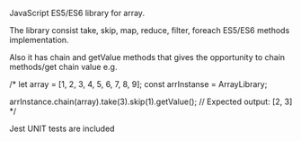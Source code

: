 JavaScript ES5/ES6 library for array.

The library consist take, skip, map, reduce, filter, foreach ES5/ES6 methods implementation.

Also it has chain and getValue methods that gives the opportunity to chain methods/get chain value e.g.

/*
let array = [1, 2, 3, 4, 5, 6, 7, 8, 9];
const arrInstanse = ArrayLibrary;

arrInstance.chain(array).take(3).skip(1).getValue(); // Expected output: [2, 3]
*/

Jest UNIT tests are included
